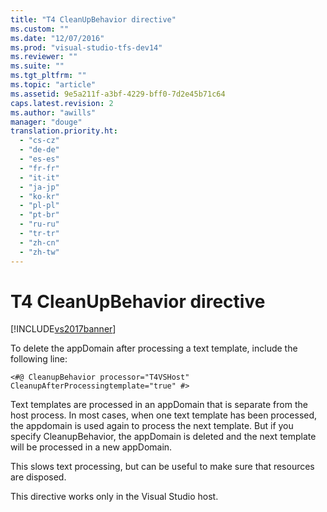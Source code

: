 ```yaml
---
title: "T4 CleanUpBehavior directive"
ms.custom: ""
ms.date: "12/07/2016"
ms.prod: "visual-studio-tfs-dev14"
ms.reviewer: ""
ms.suite: ""
ms.tgt_pltfrm: ""
ms.topic: "article"
ms.assetid: 9e5a211f-a3bf-4229-bff0-7d2e45b71c64
caps.latest.revision: 2
ms.author: "awills"
manager: "douge"
translation.priority.ht: 
  - "cs-cz"
  - "de-de"
  - "es-es"
  - "fr-fr"
  - "it-it"
  - "ja-jp"
  - "ko-kr"
  - "pl-pl"
  - "pt-br"
  - "ru-ru"
  - "tr-tr"
  - "zh-cn"
  - "zh-tw"
---
```

# T4 CleanUpBehavior directive
[!INCLUDE[vs2017banner](../code-quality/includes/vs2017banner.md)]

To delete the appDomain after processing a text template, include the following line:  
  
```  
<#@ CleanupBehavior processor="T4VSHost" CleanupAfterProcessingtemplate="true" #>  
```  
  
 Text templates are processed in an appDomain that is separate from the host process. In most cases, when one text template has been processed, the appdomain is used again to process the next template. But if you specify CleanupBehavior, the appDomain is deleted and the next template will be processed in a new appDomain.  
  
 This slows text processing, but can be useful to make sure that resources are disposed.  
  
 This directive works only in the Visual Studio host.